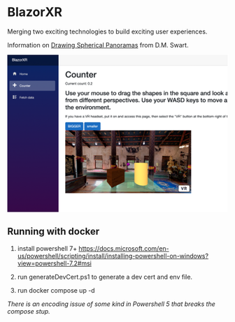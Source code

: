 # BlazorXR

Merging two exciting technologies to build exciting user experiences.

Information on [Drawing Spherical Panoramas](https://dmswart.com/2016/06/28/drawing-a-panorama/) from D.M. Swart.

![Screenshot as of July 11, 2022](https://github.com/cerkit/BlazorXR/blob/main/BlazorXRHomepage20220711.png?raw=true)

## Running with docker

1. install powershell 7+ https://docs.microsoft.com/en-us/powershell/scripting/install/installing-powershell-on-windows?view=powershell-7.2#msi

2. run generateDevCert.ps1 to generate a dev cert and env file.

3. run docker compose up -d

_There is an encoding issue of some kind in Powershell 5 that breaks the compose stup._
